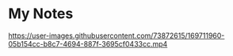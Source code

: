 # My Notes

https://user-images.githubusercontent.com/73872615/169711960-05b154cc-b8c7-4694-887f-3695cf0433cc.mp4
